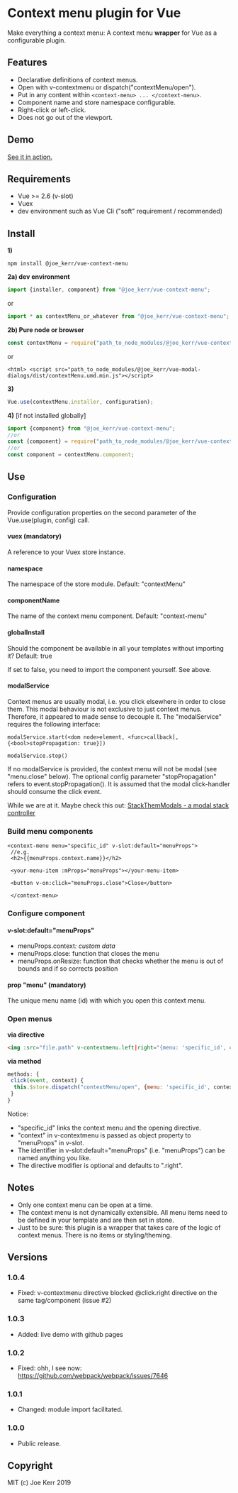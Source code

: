 # Context menu plugin for Vue

Make everything a context menu: A context menu **wrapper** for Vue as a configurable plugin. 


## Features

- Declarative definitions of context menus.
- Open with v-contextmenu or dispatch("contextMenu/open").
- Put in any content within `<context-menu> ... </context-menu>`.
- Component name and store namespace configurable.
- Right-click or left-click.
- Does not go out of the viewport.

## Demo

[See it in action.](https://joe-kerr.github.io/VueContextMenu/)


## Requirements

- Vue >= 2.6 (v-slot)
- Vuex
- dev environment such as Vue Cli ("soft" requirement / recommended)


## Install

**1)** 
```
npm install @joe_kerr/vue-context-menu
```
**2a) dev environment**

```javascript
import {installer, component} from "@joe_kerr/vue-context-menu"; 
```

or

```javascript
import * as contextMenu_or_whatever from "@joe_kerr/vue-context-menu"; 
```

**2b) Pure node or browser**


```javascript
const contextMenu = require("path_to_node_modules/@joe_kerr/vue-context-menu/dist/contextMenu.common.js");
```

or

```
<html> <script src="path_to_node_modules/@joe_kerr/vue-modal-dialogs/dist/contextMenu.umd.min.js"></script>
```


**3)**
```javascript
Vue.use(contextMenu.installer, configuration);
```

**4)** [if not installed globally]

```javascript
import {component} from "@joe_kerr/vue-context-menu";
//or
const {component} = require("path_to_node_modules/@joe_kerr/vue-context-menu/dist/contextMenu.common.js");
//or
const component = contextMenu.component;
```



## Use

### Configuration

Provide configuration properties on the second parameter of the Vue.use(plugin, config) call.

#### vuex (mandatory)

A reference to your Vuex store instance.


#### namespace

The namespace of the store module. Default: "contextMenu"


#### componentName

The name of the context menu component. Default: "context-menu"


#### globalInstall

Should the component be available in all your templates without importing it? Default: true

If set to false, you need to import the component yourself. See above.


#### modalService

Context menus are usually modal, i.e. you click elsewhere in order to close them. This modal behaviour is not exclusive to just context menus. Therefore, it appeared to made sense to decouple it. The "modalService" requires the following interface:

```
modalService.start(<dom node>element, <func>callback[, {<bool>stopPropagation: true}])

modalService.stop()
```

If no modalService is provided, the context menu will not be modal (see "menu.close" below). The optional config parameter "stopPropagation" refers to event.stopPropagation(). It is assumed that the modal click-handler should consume the click event.

While we are at it. Maybe check this out: [StackThemModals - a modal stack controller](https://github.com/Joe-Kerr/stackThemModals)

### Build menu components

```
<context-menu menu="specific_id" v-slot:default="menuProps">		
 //e.g.
 <h2>{{menuProps.context.name}}</h2>
 
 <your-menu-item :mProps="menuProps"></your-menu-item>
 
 <button v-on:click="menuProps.close">Close</button>

 </context-menu>	
```

### Configure component 

#### v-slot:default="menuProps"

- menuProps.context<var>: custom data
- menuProps.close<func>: function that closes the menu
- menuProps.onResize<func>: function that checks whether the menu is out of bounds and if so corrects position

#### prop "menu" (mandatory)

The unique menu name (id) with which you open this context menu.


### Open menus

**via directive**

```html
<img :src="file.path" v-contextmenu.left|right="{menu: 'specific_id', context: {name: file.name, what: "ever"}}" />
```

**via method**

```javascript
methods: {
 click(event, context) {
  this.$store.dispatch("contextMenu/open", {menu: 'specific_id', context, event});
 }
}
```

Notice:

- "specific_id" links the context menu and the opening directive.
- "context" in v-contextmenu is passed as object property to "menuProps" in v-slot.
- The identifier in v-slot:default="menuProps" (i.e. "menuProps") can be named anything you like.
- The directive modifier is optional and defaults to ".right".


## Notes

- Only one context menu can be open at a time. 
- The context menu is not dynamically extensible. All menu items need to be defined in your template and are then set in stone.
- Just to be sure: this plugin is a wrapper that takes care of the logic of context menus. There is no items or styling/theming. 

## Versions

### 1.0.4
- Fixed: v-contextmenu directive blocked @click.right directive on the same tag/component (issue #2)

### 1.0.3
- Added: live demo with github pages

### 1.0.2
- Fixed: ohh, I see now: https://github.com/webpack/webpack/issues/7646

### 1.0.1
- Changed: module import facilitated.

### 1.0.0 
- Public release.


## Copyright

MIT (c) Joe Kerr 2019
